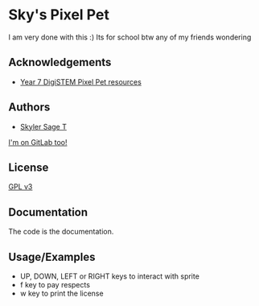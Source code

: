 
# Sky's Pixel Pet

I am very done with this :) Its for school btw any of my friends wondering


## Acknowledgements

 - [Year 7 DigiSTEM Pixel Pet resources](https://learn.stleonards.vic.edu.au/yr7digistem/pixelpet/)


## Authors

- [Skyler Sage T](https://www.github.com/skylryct1)

[I'm on GitLab too!](https://gitlab.com/skylryct)


## License

[GPL v3](https://choosealicense.com/licenses/gpl-3.0/)


## Documentation

The code is the documentation. 


## Usage/Examples

- UP, DOWN, LEFT or RIGHT keys to interact with sprite
- f key to pay respects
- w key to print the license

